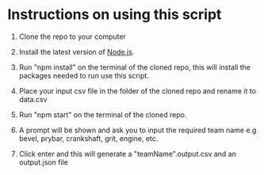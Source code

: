 # Instructions on using this script

1. Clone the repo to your computer

2. Install the latest version of [Node.js](https://nodejs.org/en/download/).

3. Run "npm install" on the terminal of the cloned repo, this will install the packages needed to run use this script.

4. Place your input csv file in the folder of the cloned repo and rename it to data.csv

5. Run "npm start" on the terminal of the cloned repo.

6. A prompt will be shown and ask you to input the required team name e.g bevel, prybar, crankshaft, grit, engine, etc.

7. Click enter and this will generate a "teamName".output.csv and an output.json file
